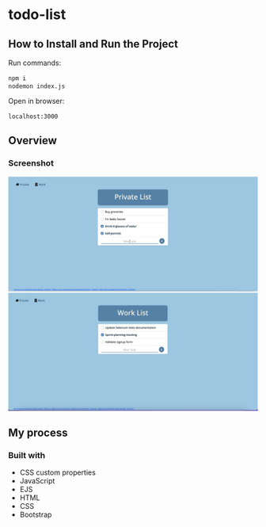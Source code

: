 # todo-list
## How to Install and Run the Project

Run commands:
```
npm i
nodemon index.js
```
Open in browser:
```
localhost:3000
```
## Overview

### Screenshot
![](./screenshots/todoprivate.png)
![](./screenshots/todowork.png)

## My process

### Built with

* CSS custom properties
* JavaScript
* EJS
* HTML
* CSS
* Bootstrap
